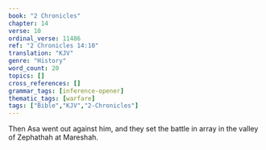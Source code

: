 ```yaml
---
book: "2 Chronicles"
chapter: 14
verse: 10
ordinal_verse: 11486
ref: "2 Chronicles 14:10"
translation: "KJV"
genre: "History"
word_count: 20
topics: []
cross_references: []
grammar_tags: [inference-opener]
thematic_tags: [warfare]
tags: ["Bible","KJV","2-Chronicles"]
---
```

Then Asa went out against him, and they set the battle in array in the valley of Zephathah at Mareshah.
